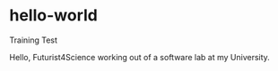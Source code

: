 # hello-world
Training Test

Hello, Futurist4Science working out of a software lab at my University.
